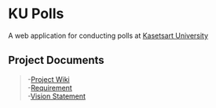 # KU Polls

A web application for conducting polls at [Kasetsart University](www.ku.ac.th)

## Project Documents

>-[Project Wiki](../../wiki/home)<br/>
>-[Requirement](../../wiki/requirement)<br/>
>-[Vision Statement](../../wiki/Vision%20Statement)
